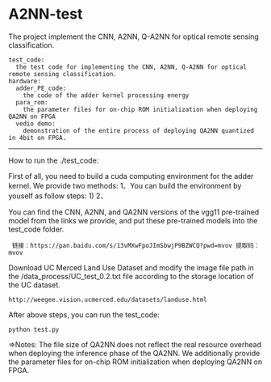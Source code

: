 # A2NN-test
  The project implement the CNN, A2NN, Q-A2NN for optical remote sensing classification.

    test_code: 
      the test code for implementing the CNN, A2NN, Q-A2NN for optical remote sensing classification.
    hardware:
      adder_PE_code:
        the code of the adder kernel processing energy
      para_rom:
        the parameter files for on-chip ROM initialization when deploying QA2NN on FPGA
      vedio demo:
        demonstration of the entire process of deploying QA2NN quantized in 4bit on FPGA.

***************************************************************************************

How to run the ./test_code:

  First of all, you need to build a cuda computing environment for the adder kernel. We provide two methods:
    1、You can build the environment by youself as follow steps:
      1) 
    2、
    
      
  You can find the CNN, A2NN, and QA2NN versions of the vgg11 pre-trained model from the links we provide, and put these pre-trained models into the test_code folder.
     
     链接：https://pan.baidu.com/s/13vMXwFpoJImSbwjP9BZWCQ?pwd=mvov 提取码：mvov

  Download UC Merced Land Use Dataset and modify the image file path in the /data_process/UC_test_0.2.txt file according to the storage location of the UC dataset.
  
    http://weegee.vision.ucmerced.edu/datasets/landuse.html
     
 After above steps, you can run the test_code:

    python test.py
     
  =>Notes: The file size of QA2NN does not reflect the real resource overhead when deploying the inference phase of the QA2NN. We additionally provide the parameter files for on-chip ROM initialization when deploying QA2NN on FPGA.
    
